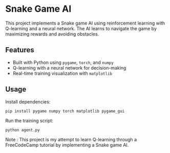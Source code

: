 # Snake Game AI  

This project implements a Snake game AI using reinforcement learning with Q-learning and a neural network. The AI learns to navigate the game by maximizing rewards and avoiding obstacles.  

## Features  
- Built with Python using `pygame`, `torch`, and `numpy`  
- Q-learning with a neural network for decision-making  
- Real-time training visualization with `matplotlib`  

## Usage  
Install dependencies:  
```bash
pip install pygame numpy torch matplotlib pygame_gui
```
Run the training script:
```
python agent.py
```
Note : This project is my attempt to learn Q-learning through a FreeCodeCamp tutorial by implementing a Snake game AI.

